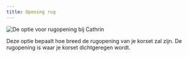 ```yaml
---
title: Opening rug
---
```


![De optie voor rugopening bij Cathrin](./backopening.svg)

Deze optie bepaalt hoe breed de rugopening van je korset zal zijn. De rugopening is waar je korset dichtgeregen wordt.